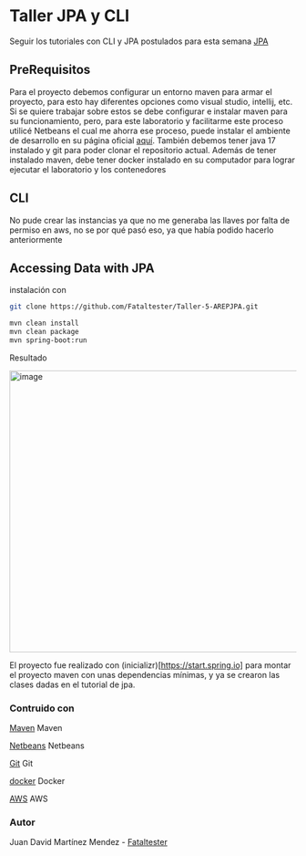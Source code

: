 # Taller JPA y CLI
Seguir los tutoriales con CLI y JPA postulados para esta semana
[JPA](https://spring.io/guides/gs/accessing-data-jpa)

## PreRequisitos
Para el proyecto debemos configurar un entorno maven para armar el proyecto, para esto hay diferentes opciones como visual studio, intellij, etc. Si se quiere trabajar sobre estos se debe configurar e instalar maven para su funcionamiento, pero, para este laboratorio y facilitarme este proceso utilicé Netbeans el cual me ahorra ese proceso, puede instalar el ambiente de desarrollo en su página oficial [aquí](https://netbeans.apache.org/front/main/index.html). También debemos tener java 17 instalado y git para poder clonar el repositorio actual.
Además de tener instalado maven, debe tener docker instalado en su computador para lograr ejecutar el laboratorio y los contenedores
## CLI
No pude crear las instancias ya que no me generaba las llaves por falta de permiso en aws, no se por qué pasó eso, ya que había podido hacerlo anteriormente
## Accessing Data with JPA

instalación con
```bash
git clone https://github.com/Fataltester/Taller-5-AREPJPA.git

```

```bash
mvn clean install
mvn clean package
mvn spring-boot:run
```

Resultado

<img width="1098" height="494" alt="image" src="https://github.com/user-attachments/assets/f8269c15-0826-4d93-b60e-55229585055c" />

El proyecto fue realizado con (inicializr)[https://start.spring.io] para montar el proyecto maven con unas dependencias mínimas, y ya se crearon las clases dadas en el tutorial de jpa.

### Contruido con

[Maven](https://maven.apache.org) Maven

[Netbeans](https://netbeans.apache.org/front/main/index.html) Netbeans 

[Git](https://git-scm.com) Git

[docker](https://www.docker.com) Docker

[AWS](https://aws.amazon.com/es/free/?trk=d467a1e4-ef7e-4b01-9632-5fc46ff30fb0&sc_channel=ps&ef_id=CjwKCAjwlaTGBhANEiwAoRgXBSZykrEBt9z7thDt-V49nT_IO1KIvJXazolkoGAiyE1Bzko3wk7V8RoCdX4QAvD_BwE:G:s&s_kwcid=AL!4422!3!647999789205!e!!g!!aws!19685287144!146461596896&gad_campaignid=19685287144&gclid=CjwKCAjwlaTGBhANEiwAoRgXBSZykrEBt9z7thDt-V49nT_IO1KIvJXazolkoGAiyE1Bzko3wk7V8RoCdX4QAvD_BwE) AWS

### Autor
Juan David Martínez Mendez - [Fataltester](https://github.com/Fataltester)


